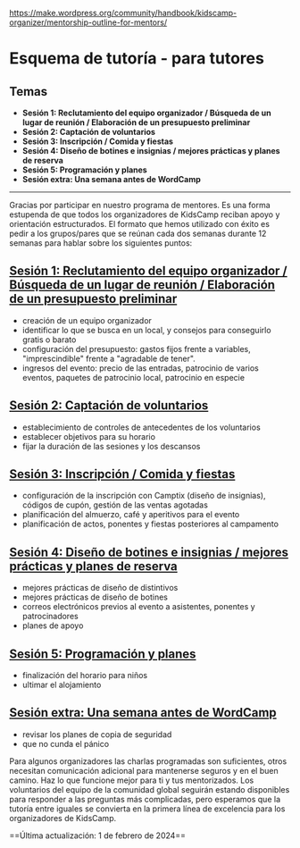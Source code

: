 https://make.wordpress.org/community/handbook/kidscamp-organizer/mentorship-outline-for-mentors/

# Esquema de tutoría - para tutores

## Temas
- **Sesión 1: Reclutamiento del equipo organizador / Búsqueda de un lugar de reunión / Elaboración de un presupuesto preliminar**
- **Sesión 2: Captación de voluntarios**
- **Sesión 3: Inscripción / Comida y fiestas**
- **Sesión 4: Diseño de botines e insignias / mejores prácticas y planes de reserva**
- **Sesión 5: Programación y planes**
- **Sesión extra: Una semana antes de WordCamp**

---

Gracias por participar en nuestro programa de mentores. Es una forma estupenda de que todos los organizadores de KidsCamp reciban apoyo y orientación estructurados. El formato que hemos utilizado con éxito es pedir a los grupos/pares que se reúnan cada dos semanas durante 12 semanas para hablar sobre los siguientes puntos:

## [Sesión 1: Reclutamiento del equipo organizador / Búsqueda de un lugar de reunión / Elaboración de un presupuesto preliminar](https://make.wordpress.org/community/handbook/kidscamp-organizer/mentorship-outline-for-mentors/#session-1-recruiting-organizing-team-finding-a-venue-drawing-up-a-preliminary-budget)

- creación de un equipo organizador
- identificar lo que se busca en un local, y consejos para conseguirlo gratis o barato
- configuración del presupuesto: gastos fijos frente a variables, "imprescindible" frente a "agradable de tener".
- ingresos del evento: precio de las entradas, patrocinio de varios eventos, paquetes de patrocinio local, patrocinio en especie

## [Sesión 2: Captación de voluntarios](https://make.wordpress.org/community/handbook/kidscamp-organizer/mentorship-outline-for-mentors/#session-2-recruiting-volunteers)

- establecimiento de controles de antecedentes de los voluntarios
- establecer objetivos para su horario
- fijar la duración de las sesiones y los descansos

## [Sesión 3: Inscripción / Comida y fiestas](https://make.wordpress.org/community/handbook/kidscamp-organizer/mentorship-outline-for-mentors/#session-3-registration-food-and-parties)

- configuración de la inscripción con Camptix (diseño de insignias), códigos de cupón, gestión de las ventas agotadas
- planificación del almuerzo, café y aperitivos para el evento
- planificación de actos, ponentes y fiestas posteriores al campamento

## [Sesión 4: Diseño de botines e insignias / mejores prácticas y planes de reserva](https://make.wordpress.org/community/handbook/kidscamp-organizer/mentorship-outline-for-mentors/#session-4-designing-swag-and-badges-best-practices-and-back-up-plans)

- mejores prácticas de diseño de distintivos
- mejores prácticas de diseño de botines
- correos electrónicos previos al evento a asistentes, ponentes y patrocinadores
- planes de apoyo

## [Sesión 5: Programación y planes](https://make.wordpress.org/community/handbook/kidscamp-organizer/mentorship-outline-for-mentors/#session-5-scheduling-and-plans)

- finalización del horario para niños
- ultimar el alojamiento

## [Sesión extra: Una semana antes de WordCamp](https://make.wordpress.org/community/handbook/kidscamp-organizer/mentorship-outline-for-mentors/#bonus-session-week-before-wordcamp-check-in)

- revisar los planes de copia de seguridad
- que no cunda el pánico

Para algunos organizadores las charlas programadas son suficientes, otros necesitan comunicación adicional para mantenerse seguros y en el buen camino. Haz lo que funcione mejor para ti y tus mentorizados. Los voluntarios del equipo de la comunidad global seguirán estando disponibles para responder a las preguntas más complicadas, pero esperamos que la tutoría entre iguales se convierta en la primera línea de excelencia para los organizadores de KidsCamp.

==Última actualización: 1 de febrero de 2024==